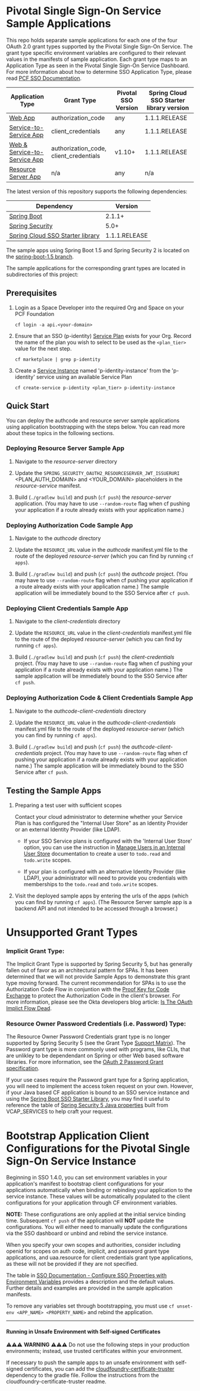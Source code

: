# Pivotal Single Sign-On Service Sample Applications

This repo holds separate sample applications for each one of the four OAuth 2.0 grant types supported by the Pivotal Single Sign-On Service. The grant type specific environment variables are configured to their relevant values in the manifests of sample application. Each grant type maps to an Application Type as seen in the Pivotal Single Sign-On Service Dashboard. For more information about how to determine SSO Application Type, please read [PCF SSO Documentation](https://docs.pivotal.io/p-identity/determine-type.html).

Application Type  | Grant Type | Pivotal SSO Version | Spring Cloud SSO Starter library version
------------- | -------------- | --------------------- | ---------------------
[Web App](/authcode)  | authorization_code | any | 1.1.1.RELEASE
[Service-to-Service App](/client-credentials) | client_credentials | any | 1.1.1.RELEASE
[Web & Service-to-Service App](/authcode-client-credentials) | authorization_code, client_credentials | v1.10+ | 1.1.1.RELEASE
[Resource Server App](/resource-server) | n/a | any | n/a

The latest version of this repository supports the following dependencies:

Dependency | Version
------------- | ---------- 
[Spring Boot](https://github.com/spring-projects/spring-boot/tree/2.1.x) | 2.1.1+
[Spring Security](https://github.com/spring-projects/spring-security/tree/5.1.x) | 5.0+ 
[Spring Cloud SSO Starter library](https://github.com/pivotal-cf/java-cfenv/tree/master/java-cfenv-boot-pivotal-sso) | 1.1.1.RELEASE

The sample apps using Spring Boot 1.5 and Spring Security 2 is located on the [spring-boot-1.5 branch](https://github.com/pivotal-cf/identity-sample-apps/tree/spring-boot-1.5).

The sample applications for the corresponding grant types are located in subdirectories of this project:  

## Prerequisites

1. Login as a Space Developer into the required Org and Space on your PCF Foundation

       cf login -a api.<your-domain>
        
1. Ensure that an SSO (p-identity) [Service Plan](https://docs.pivotal.io/p-identity/manage-service-plans.html) exists for your Org. Record the name of the plan you wish to select to be used as the `<plan_tier>` value for the next step.

       cf marketplace | grep p-identity

1. Create a [Service Instance](https://docs.pivotal.io/p-identity/manage-service-instances.html) named 'p-identity-instance' from the 'p-identity' service using an available Service Plan

       cf create-service p-identity <plan_tier> p-identity-instance

## <a name="quick-start">Quick Start</a>

You can deploy the authcode and resource server sample applications using application bootstrapping with the steps below. You can read more about these topics in the following sections.

### Deploying Resource Server Sample App

1. Navigate to the *resource-server* directory

1. Update the `SPRING_SECURITY_OAUTH2_RESOURCESERVER_JWT_ISSUERURI` <PLAN_AUTH_DOMAIN> and <YOUR_DOMAIN> placeholders in the *resource-service* manifest. 

1. Build (`./gradlew build`) and push (`cf push`) the *resource-server* application. (You may have to use `--random-route` flag when cf pushing your application if a route already exists with your application name.)

### Deploying Authorization Code Sample App

1. Navigate to the *authcode* directory

1. Update the `RESOURCE_URL` value in the *authcode* manifest.yml file to the route of the deployed *resource-server* (which you can find by running `cf apps`).

1. Build (`./gradlew build`) and push (`cf push`) the *authcode* project. (You may have to use `--random-route` flag when cf pushing your application if a route already exists with your application name.) The sample application will be immediately bound to the SSO Service after `cf push`.

### Deploying Client Credentials Sample App

1. Navigate to the *client-credentials* directory

1. Update the `RESOURCE_URL` value in the *client-credentials* manifest.yml file to the route of the deployed *resource-server* (which you can find by running `cf apps`).

1. Build (`./gradlew build`) and push (`cf push`) the *client-credentials* project. (You may have to use `--random-route` flag when cf pushing your application if a route already exists with your application name.) The sample application will be immediately bound to the SSO Service after `cf push`.

### Deploying Authorization Code & Client Credentials Sample App

1. Navigate to the *authcode-client-credentials* directory

1. Update the `RESOURCE_URL` value in the *authcode-client-credentials* manifest.yml file to the route of the deployed *resource-server* (which you can find by running `cf apps`).

1. Build (`./gradlew build`) and push (`cf push`) the *authcode-client-credentials* project. (You may have to use `--random-route` flag when cf pushing your application if a route already exists with your application name.) The sample application will be immediately bound to the SSO Service after `cf push`.

## Testing the Sample Apps

1. Preparing a test user with sufficient scopes

     Contact your cloud administrator to determine whether your Service Plan is has configured the "Internal User Store" as an Identity Provider or an external Identity Provider (like LDAP).

     - If your SSO Service plans is configured with the 'Internal User Store' option, you can use the instruction in [Manage Users in an Internal User Store](https://docs.pivotal.io/p-identity/manage-users.html) documentation to create a user to `todo.read` and `todo.write` scopes.

     - If your plan is configured with an alternative Identity Provider (like LDAP), your administrator will need to provide you credentials with memberships to the `todo.read` and `todo.write` scopes.

1. Visit the deployed sample apps by entering the urls of the apps (which you can find by running `cf apps`). (The Resource Server sample app is a backend API and not intended to be accessed through a browser.)

# Unsupported Grant Types

### Implicit Grant Type:

The Implicit Grant Type is supported by Spring Security 5, but has generally fallen out of favor as an architectural pattern for SPAs. It has been determined that we will not provide Sample Apps to demonstrate this grant type moving forward. The current recommendation for SPAs is to use the Authorization Code Flow in conjuntion with the [Proof Key for Code Exchange](https://tools.ietf.org/html/rfc7636) to protect the Authorization Code in the client's browser. For more information, please see the Okta developers blog article: [Is The OAuth Implict Flow Dead](https://developer.okta.com/blog/2019/05/01/is-the-oauth-implicit-flow-dead#the-oauth-authorization-code-flow-is-better).

### Resource Owner Password Credentials (i.e. Password) Type:

The Resource Owner Password Credentials grant type is no longer supported by Spring Security 5 (see the Grant Type [Support Matrix](projects/spring-security/wiki/OAuth-2.0-Features-Matrix#client-support)). The Password grant type is more commonly used with programs, like CLIs, that are unlikley to be dependendant on Spring or other Web based software libraries. For more information, see the [OAuth 2 Password Grant specification](https://tools.ietf.org/html/rfc6749#section-4.3.2). 

If your use cases require the Password grant type for a Spring application, you will need to implement the access token request on your own. However, if your Java based CF application is bound to an SSO service instance and using the [Spring Boot SSO Starter Library](https://github.com/pivotal-cf/java-cfenv/tree/master/java-cfenv-boot-pivotal-sso), you may find it useful to reference the table of [Spring Security 5 Java properties](https://github.com/pivotal-cf/java-cfenv/tree/master/java-cfenv-boot-pivotal-sso#spring-applications) built from VCAP_SERVICES to help craft your request. 

# Bootstrap Application Client Configurations for the Pivotal Single Sign-On Service Instance
Beginning in SSO 1.4.0, you can set environment variables in your application's manifest to bootstrap client configurations for your applications automatically when binding or rebinding your application to the service instance. These values will be automatically populated to the client configurations for your application through CF environment variables.

**NOTE:** These configurations are only applied at the initial service binding time. Subsequent `cf push` of the application will **NOT** update the configurations. You will either need to manually update the configurations via the SSO dashboard or unbind and rebind the service instance.

When you specify your own scopes and authorities, consider including openid for scopes on auth code, implicit, and password grant type applications, and uaa.resource for client credentials grant type applications, as these will not be provided if they are not specified.

The table in [SSO Documentation - Configure SSO Properties with Environment Variables](https://docs.pivotal.io/p-identity/configure-apps/index.html#configure) provides a description and the default values. Further details and examples are provided in the sample application manifests.

To remove any variables set through bootstrapping, you must use `cf unset-env <APP_NAME> <PROPERTY_NAME>` and rebind the application.

---

#### Running in Unsafe Environment with Self-signed Certificates

⚠️⚠️⚠️ **WARNING** ⚠️⚠️⚠️ Do not use the following steps in your production environments; instead, use trusted certificates within your environment.

If necessary to push the sample apps to an unsafe environment with self-signed certificates, you can add the [cloudfoundry-certificate-truster](https://github.com/pivotal-cf/cloudfoundry-certificate-truster) dependency to the gradle file. Follow the instructions from the cloudfoundry-certificate-truster readme.
